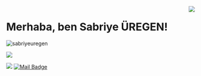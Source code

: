 <img align='right' src="https://github-readme-stats.vercel.app/api?username=sabriyeuregen&show_icons=true">

# Merhaba, ben Sabriye ÜREGEN! 
<p align="left"> <img src="https://komarev.com/ghpvc/?username=sabriyeuregen" alt="sabriyeuregen" /> </p>


[![](https://img.shields.io/github/followers/sabriyeuregen?style=social)](https://www.github.com/sabriyeuregen)




[![](https://img.shields.io/badge/linkedin-%230077B5.svg?&style=for-the-badge&logo=linkedin&logoColor=white)](https://www.linkedin.com/in/sabriye-%C3%BCregen/)
[![Mail Badge](https://img.shields.io/badge/sabriyeuregen@gmail.com-c14438?style=for-the-badge&logo=Gmail&logoColor=white&link=mailto:sabriyeuregen@gmail.com)](mailto:sabriyeuregen@gmail.com)
</p>

